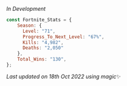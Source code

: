 
  *In Development*
```js
const Fortnite_Stats = {
    Season: {
      Level: "71",
      Progress_To_Next_Level: "67%",
      Kills: "4,982",
      Deaths: "2,050"
    },
    Total_Wins: "130",
}; 
```

<!-- Last updated on Tue Oct 18 2022 22:44:30 GMT+0000 (Coordinated Universal Time) ;-;-->
<i>Last updated on 18th Oct 2022 using magic</i>✨